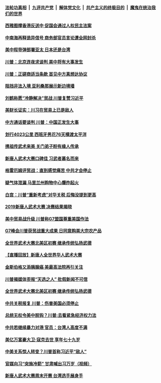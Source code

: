 ####  [法轮功真相](../../../../basic/blob/master/README.md?t=08271413) &nbsp;|&nbsp; [九评共产党](../../../../9ping.md/blob/master/README.md?t=08271413) &nbsp;|&nbsp; [解体党文化](../../../../jtdwh.md/blob/master/README.md?t=08271413)  &nbsp;|&nbsp; [共产主义的终极目的](../../../../gczydzjmd.md/blob/master/README.md?t=08271413) &nbsp;|&nbsp; [魔鬼在统治我们的世界](../../../../mgztzwmdsj.md/blob/master/README.md?t=08271413) 

#### [西雅图撑香港反送中 促国会通过人权民主法案](../pages/prog203/a102652495.md?t=08271413) 

#### [中南海再释诡异信号 商务部官员言论遭全网封杀](../pages/prog203/a102652421.md?t=08271413) 

#### [美中程导弹部署亚太 日本还是台湾](../pages/prog203/a102652370.md?t=08271413) 

#### [川普：北京连夜求谈判 美中将有大事发生](../pages/prog203/a102652170.md?t=08271413) 

#### [川普：正磋商适当条款 首见中方真想达协议](../pages/prog203/a102652076.md?t=08271413) 

#### [阻挡非法入境 亚利桑那展示新边境墙](../pages/prog203/a102652154.md?t=08271413) 

#### [刘鹤称愿“冷静解决”贸战 川普复赞习近平](../pages/prog203/a102651913.md?t=08271413) 

#### [美财长证实：川习在贸易上已是敌人](../pages/prog203/a102651912.md?t=08271413) 

#### [中方通话要谈判 川普：中国正发生大事](../pages/prog203/a102651921.md?t=08271413) 

#### [划行4023公里 西班牙男花76天横渡太平洋](../pages/prog203/a102651774.md?t=08271413) 

#### [携祖传武术来美  关门弟子盼有缘人传承](../pages/prog203/a102651632.md?t=08271413) 

#### [新唐人武术大赛口碑佳 习武者慕名而来](../pages/prog203/a102651629.md?t=08271413) 

#### [格雷厄姆评贸战：直到感觉痛苦 中共才会停止](../pages/prog203/a102651574.md?t=08271413) 

#### [疑气体泄漏 马里兰州购物中心爆炸起火](../pages/prog203/a102651554.md?t=08271413) 

#### [白宫：川普“重新考虑”对华关税 后悔没提到更高](../pages/prog203/a102651479.md?t=08271413) 

#### [2019新唐人武术大赛 决赛结果揭晓](../pages/prog203/a102651468.md?t=08271413) 

#### [美中贸易战升级 川普称G7盟国尊重美国作法](../pages/prog203/a102651464.md?t=08271413) 

#### [G7峰会川普获贸战重大成果 日同意购美大宗农产品](../pages/prog203/a102651379.md?t=08271413) 

#### [全世界武术大赛北美区初赛 继承传统弘扬武德](../pages/prog203/a102651331.md?t=08271413) 

#### [【直播回放】新唐人全世界华人武术大赛](../pages/prog203/a102648677.md?t=08271413) 

#### [金斯伯格又添胰腺癌 美最高法院再引关注](../pages/prog203/a102651156.md?t=08271413) 

#### [川普揭媒体歪报“天选之人” 批假新闻不可信](../pages/prog203/a102651034.md?t=08271413) 

#### [全世界武术大赛北美区初赛 继承传统弘扬武德](../pages/prog203/a102651002.md?t=08271413) 

#### [中共关税报复 川普：伤害美国必须停止](../pages/prog203/a102650991.md?t=08271413) 

#### [总统无权令美中脱钩？川普:去看紧急经济权力法](../pages/prog203/a102650885.md?t=08271413) 

#### [中共若继续暴力对港  官员：台湾人高度不满](../pages/prog203/a102650910.md?t=08271413) 

#### [美亿万富豪大卫·寇克去世  享年七十九岁](../pages/prog203/a102650872.md?t=08271413) 

#### [中美关系惊人转变？川普首称习近平“敌人”](../pages/prog203/a102650541.md?t=08271413) 

#### [官媒向习“突施冷箭” 甘肃喊出习万岁（视频）](../pages/prog203/a102650487.md?t=08271413) 

#### [新唐人武术大赛周末开赛 台湾选手展身手](../pages/prog203/a102650336.md?t=08271413) 

